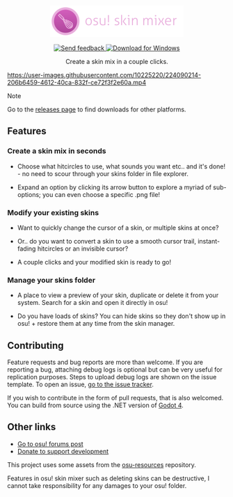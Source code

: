 <p align="center">
  <img alt="Download for Windows" src="assets/icon-text.png">
</p>
<p align="center">
  <a href="FEEDBACK.md">
    <img alt="Send feedback" src="https://img.shields.io/badge/Send%20feedback-FF80A3?style=for-the-badge">
  </a>
  <a href="https://github.com/rednir/OsuSkinMixer/releases/latest/download/osu-skin-mixer-setup.exe">
    <img alt="Download for Windows" src="https://img.shields.io/github/downloads/rednir/osuskinmixer/total?style=for-the-badge&logo=windows&logoColor=f3f3f3&label=Download%20for%20Windows&labelColor=0178d8&color=34abfb">
  </a>
</p>
<p align="center">
  Create a skin mix in a couple clicks.
</p>

https://user-images.githubusercontent.com/10225220/224090214-206b6459-4612-40ca-832f-ce72f3f2e60a.mp4

> [!NOTE]
> Go to the [releases page](https://github.com/rednir/OsuSkinMixer/releases/latest/) to find downloads for other platforms.

## Features

### Create a skin mix in seconds
 
- Choose what hitcircles to use, what sounds you want etc.. and it's done! - no need to scour through your skins folder in file explorer.

- Expand an option by clicking its arrow button to explore a myriad of sub-options; you can even choose a specific .png file!

### Modify your existing skins

- Want to quickly change the cursor of a skin, or multiple skins at once?

- Or.. do you want to convert a skin to use a smooth cursor trail, instant-fading hitcircles or an invisible cursor?

- A couple clicks and your modified skin is ready to go!

### Manage your skins folder

- A place to view a preview of your skin, duplicate or delete it from your system. Search for a skin and open it directly in osu!

- Do you have loads of skins? You can hide skins so they don't show up in osu! + restore them at any time from the skin manager.


## Contributing

Feature requests and bug reports are more than welcome. If you are reporting a bug, attaching debug logs is optional but can be very useful for replication purposes. Steps to upload debug logs are shown on the issue template. To open an issue, [go to the issue tracker](https://github.com/rednir/OsuSkinMixer/issues).

If you wish to contribute in the form of pull requests, that is also welcomed. You can build from source using the .NET version of [Godot 4](https://godotengine.org/).


## Other links

- [Go to osu! forums post](https://osu.ppy.sh/community/forums/topics/1458320?n=1)
- [Donate to support development](https://github.com/rednir/rednir/blob/master/DONATE.md)

This project uses some assets from the [osu-resources](https://github.com/ppy/osu-resources) repository.

Features in osu! skin mixer such as deleting skins can be destructive, I cannot take responsibility for any damages to your osu! folder.
